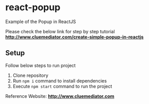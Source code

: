 # react-popup
Example of the Popup in ReactJS

Please check the below link for step by step tutorial
**http://www.cluemediator.com/create-simple-popup-in-reactjs**

## Setup
Follow below steps to run project

1. Clone repository
2. Run `npm i` command to install dependencies
3. Execute `npm start` command to run the project

Reference Website: **http://www.cluemediator.com**
